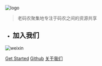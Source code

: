 ![logo](/media/main/logo/lmnp-logo.png)

> 老码农聚集地专注于码农之间的资源共享
* ## 加入我们

![weixin](/media/main/logo/weixin.jpg)

[Get Started](/)
[Github](https://github.com/zileixu/lmn-place.git)
[关于我们](/about/about)

